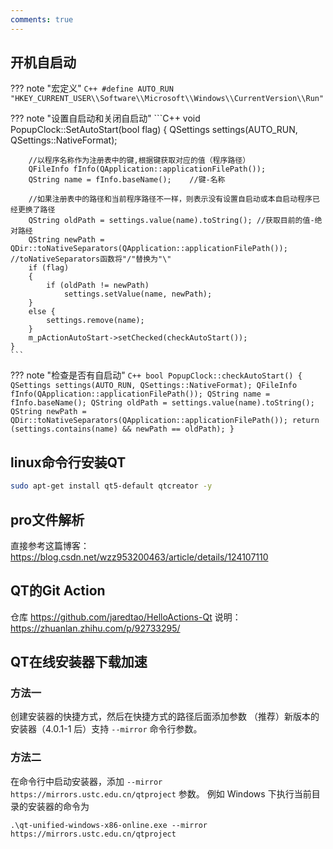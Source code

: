 ```yaml
---
comments: true
---
```


## 开机自启动

??? note "宏定义"
    ```C++
    #define AUTO_RUN "HKEY_CURRENT_USER\\Software\\Microsoft\\Windows\\CurrentVersion\\Run"
    ```
    
??? note "设置自启动和关闭自启动"
    ```C++
    void PopupClock::SetAutoStart(bool flag) {
        QSettings settings(AUTO_RUN, QSettings::NativeFormat);

        //以程序名称作为注册表中的键,根据键获取对应的值（程序路径）
        QFileInfo fInfo(QApplication::applicationFilePath());
        QString name = fInfo.baseName();    //键-名称
    
        //如果注册表中的路径和当前程序路径不一样，则表示没有设置自启动或本自启动程序已经更换了路径
        QString oldPath = settings.value(name).toString(); //获取目前的值-绝对路经
        QString newPath = QDir::toNativeSeparators(QApplication::applicationFilePath());    //toNativeSeparators函数将"/"替换为"\"
        if (flag)
        {
            if (oldPath != newPath)
                settings.setValue(name, newPath);
        }
        else {
            settings.remove(name);
        }
        m_pActionAutoStart->setChecked(checkAutoStart());
    }
    ```

??? note "检查是否有自启动"
    ```C++
    bool PopupClock::checkAutoStart() {
        QSettings settings(AUTO_RUN, QSettings::NativeFormat);
        QFileInfo fInfo(QApplication::applicationFilePath());
        QString name = fInfo.baseName();
        QString oldPath = settings.value(name).toString();
        QString newPath = QDir::toNativeSeparators(QApplication::applicationFilePath());
        return (settings.contains(name) && newPath == oldPath);
    }
    ```


## linux命令行安装QT
```bash
sudo apt-get install qt5-default qtcreator -y
```



## pro文件解析

直接参考这篇博客：https://blog.csdn.net/wzz953200463/article/details/124107110



## QT的Git Action

仓库 https://github.com/jaredtao/HelloActions-Qt
说明： https://zhuanlan.zhihu.com/p/92733295/

## QT在线安装器下载加速
### 方法一
创建安装器的快捷方式，然后在快捷方式的路径后面添加参数
（推荐）新版本的安装器（4.0.1-1 后）支持 `--mirror` 命令行参数。
### 方法二
在命令行中启动安装器，添加 `--mirror https://mirrors.ustc.edu.cn/qtproject` 参数。
例如 Windows 下执行当前目录的安装器的命令为 
```shell
.\qt-unified-windows-x86-online.exe --mirror https://mirrors.ustc.edu.cn/qtproject
```